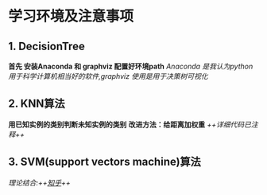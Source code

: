 # 学习环境及注意事项
## 1. DecisionTree
**首先 安装Anaconda 和 graphviz 配置好环境path**
*Anaconda 是我认为python用于科学计算机相当好的软件,graphviz 使用是用于决策树可视化*
## 2. KNN算法
**用已知实例的类别判断未知实例的类别**
**改进方法：给距离加权重**
*++详细代码已注释++*
## 3. SVM(support vectors machine)算法
*理论结合:++[知乎](https://www.zhihu.com/question/21094489)++*

